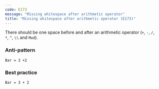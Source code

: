 ```yaml
---
code: E173
message: "Missing whitespace after arithmetic operator"
title: "Missing whitespace after arithmetic operator (E173)"
---
```


There should be one space before and after an arithmetic operator (`+`, `-`, `/`, `*`, `^`, `\\` and `Mod`).

### Anti-pattern

```vba
Bar = 3 +2
```

### Best practice

```vba
Bar = 3 + 2
```
